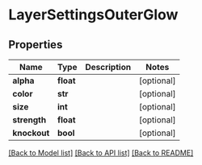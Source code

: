 # LayerSettingsOuterGlow

## Properties
Name | Type | Description | Notes
------------ | ------------- | ------------- | -------------
**alpha** | **float** |  | [optional] 
**color** | **str** |  | [optional] 
**size** | **int** |  | [optional] 
**strength** | **float** |  | [optional] 
**knockout** | **bool** |  | [optional] 

[[Back to Model list]](../README.md#documentation-for-models) [[Back to API list]](../README.md#documentation-for-api-endpoints) [[Back to README]](../README.md)

